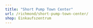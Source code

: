 ```yaml
---
title: "Short Pump Town Center"
url: /richmond/short-pump-town-center/
shop: Einkaufszentrum
---
```

